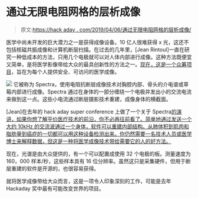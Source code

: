 # 通过无限电阻网格的层析成像

> 原文:[https://hack aday . com/2019/04/06/通过无限电阻网格的层析成像/](https://hackaday.com/2019/04/06/tomography-through-an-infinite-grid-of-resistors/)

医学中尚未开发的巨大潜力之一是获得成像设备。10 亿人很难获得 x 光，这还不包括核磁共振成像和计算机断层扫描。在过去的几年里，[Jean Rintoul]一直在研究一种低成本的方法，只用几个电极就可以对人体内部进行成像。这种方法既便宜又简单，是将医学影像带给大众的最具创新性的方法之一。[现在，这是一个众筹项目](https://www.crowdsupply.com/mindseye-biomedical/spectra)，旨在为每个人提供安全、可访问的医学成像。

[![](../Images/a62c0151af5a24f4d0824de0159333d4.png)](https://hackaday.com/wp-content/uploads/2019/04/spectrabiomed.png) 它被称为 Spectra，使用电阻抗断层成像技术对胸腔内部、骨头的介电谱或草莓内部进行成像。Spectra 通过在身体的一部分缠绕一个电极并发出小的交流电流来做到这一点。这些小电流通过断层摄影技术重建，成像身体的横截面。

[Jean]在去年的 hack aday super conference 上做了一个关于 Spectra[的演讲，如果你想了解平价医疗技术的前沿，你不必再往前看了。简单地通过发送一个大约 10kHz 的交流波通过一个身体，软件可以重建内部结构。从肺体积到肌肉和脂肪量到癌症的一切都可以用这种设备检测出来。你仍然需要一名技术人员或医学博士来解释数据，但这是一种将医学成像技术带给需要它的人的好方法。](https://hackaday.com/2019/01/07/towards-low-cost-biomedical-imaging/)

现在，光谱是由大众提供的，有一个可以配置成使用 32 个电极的板。测量速度为 160，000 样本/秒，这些样本具有 16 位分辨率。虽然这只是采集硬件，但用于断层重建的软件是开源的，也很容易获得。

就将医学成像带给大众而言，这是一项令人印象深刻的工作，可能是去年 Hackaday 奖中最有可能改变世界的项目。